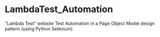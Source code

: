 # LambdaTest_Automation
"Lambda Test" website Test Automation in a Page Object Model design pattern (using Python Selenium)
